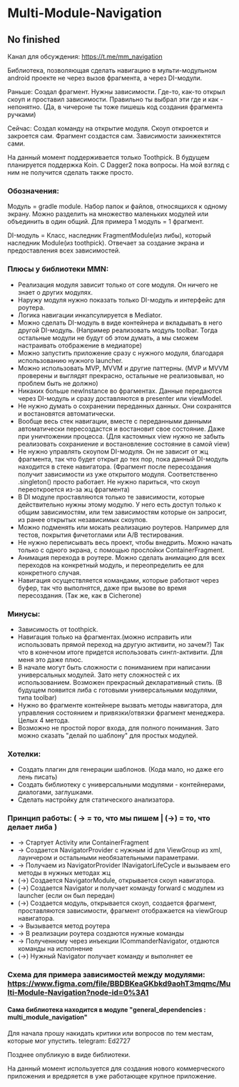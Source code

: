 # Multi-Module-Navigation
## No finished

Канал для обсуждения: https://t.me/mm_navigation

Библиотека, позволяющая сделать навигацию в мульти-модульном android проекте не через вызов фрагмента, а через DI-модули.

Раньше: Создал фрагмент. Нужны зависимости. Где-то, как-то открыл скоуп и проставил зависимости. Правильно ты выбрал эти где и как - непонятно. (Да, в чичероне ты тоже пишешь код создания фрагмента ручками)

Сейчас: Создал команду на открытие модуля. Скоуп откроется и закроется сам. Фрагмент создастся сам. Зависимости заинжектятся сами.

На данный момент поддерживается только Toothpick. 
В будущем планируется поддержка Koin. 
С Dagger2 пока вопросы. На мой взгляд с ним не получится сделать также просто.

### Обозначения:

Модуль = gradle module. Набор папок и файлов, относящихся к одному экрану. 
         Можно разделить на множество маленьких модулей или объединить в один общий. Для примера 1 модуль = 1 фрагмент.

DI-модуль = Класс, наследник FragmentModule(из либы), который наследник Module(из toothpick). 
            Отвечает за создание экрана и предоставления всех зависимостей.


### Плюсы у библиотеки MMN:
- Реализация модуля зависит только от core модуля. Он ничего не знает о других модулях.
- Наружу модуля нужно показать только DI-модуль и интерфейс для роутера.
- Логика навигации инкапсулируется в Mediator.
- Можно сделать DI-модуль в виде контейнера и вкладывать в него другой DI-модуль. 
  (Например реализовать модуль toolbar. Тогда остальные модули не будут об этом думать, а мы сможем настраивать отображение в медиаторе)
- Можно запустить приложение сразу с нужного модуля, благодаря использованию нужного launcher.
- Можно использовать MVP, MVVM и другие паттерны.
  (MVP и MVVM проверены и выглядят прекрасно, остальные не реализовывал, но проблем быть не должно)
- Никаких больше newInstance во фрагментах. Данные передаются через DI-модуль и сразу доставляются в presenter или viewModel.
- Не нужно думать о сохранении переданных данных. Они сохранятся и востановятся автоматически.
- Вообще весь стек навигации, вместе с переданными данными автоматически пересоздастся и востановит свое состояние. Даже при уничтожении процесса.
  (Для кастомных view нужно не забыть реализовать сохраниение и востановление состояние в самой view)
- Не нужно управлять скоупом DI-модуля. Он не зависит от жц фрагмента, так что будет открыт до тех пор, пока данный DI-модуль находится в стеке навигатора.
  (Фрагмент после пересоздания получит зависимости из уже открытого модуля. Соответственно .singleton() просто работает. Не нужно париться, что скоуп переоткроется из-за жц фрагмента)
- В DI модуле проставляются только те зависимости, которые действительно нужны этому модулю. У него есть доступ только к общим зависимостям, или тем зависимостям которые он запросит, из ранее открытых независимых скоупов.
- Можно подменять или мокать реализацию роутеров. Например для тестов, покрытия фичетоглами или A/B тестирования.
- Не нужно переписывать весь проект, чтобы внедрить. Можно начать только с одного экрана, с помощью прослойки ContainerFragment.
- Анимация перехода в роутере. Можно сделать анимацию для всех переходов на конкретный модуль, и переопределить ее для конкретного случая.
- Навигация осуществляется командами, которые работают через буфер, так что выполнятся, даже при вызове во время пересоздания. (Так же, как в Cicherone)

### Минусы:
- Зависимость от toothpick.
- Навигация только на фрагментах.(можно исправить или использовать прямой переход на другую активити, но зачем?)
    Так что в конечном итоге придется использовать сингл-активити. Для меня это даже плюс. 
- В начале могут быть сложности с пониманием при написании универсальных модулей. Зато нету сложностей с их использованием. Возможен прекрасный декларативный стиль.
  (В будущем появится либа с готовыми универсальными модулями, типа toolbar)
- Нужно во фрагменте контейнере вызвать методы навигатора, для управления состоянием и привязки/отвязки фрагмент менеджера. Целых 4 метода.
- Возможно не простой порог входа, для полного понимания. Зато можно сказать "делай по шаблону" для простых модулей.

### Хотелки:
- Создать плагин для генерации шаблонов. (Кода мало, но даже его лень писать)
- Создать библиотеку с универсальными модулями - контейнерами, диалогами, заглушками.
- Сделать настройку для статического анализатора.


### Принцип работы: ( -> = то, что мы пишем | (->) = то, что делает либа )
- -> Стартует Activity или ContainerFragment
- -> Создается NavigatorProvider c нужным id для ViewGroup из xml, лаунчером и остальными необязательными параметрами.
- -> Получаем из NavigatorProvider INavigatorLifeCycle и вызываем его методы в нужных методах жц
- (->) Создается NavigatorModule, открывается скоуп навигатора.
- (->) Создается Navigator и получает команду forward с модулем из launcher (если он был передан) 
- (->) Создается модуль, открывается скоуп, создается фрагмент, проставляются зависимости, фрагмент отображается на viewGroup навигатора.
- -> Вызывается метод роутера
- -> В реализации роутера создаются нужные команды
- -> Полученному через инъекции ICommanderNavigator, отдаются команды на исполнение
- (->) Нужный Navigator получает команду и выполняет ее

### Схема для примера зависимостей между модулями: https://www.figma.com/file/BBDBKeaGKbkd9aohT3mqmc/Multi-Module-Navigation?node-id=0%3A1


#### Сама библиотека находится в модуле "general_dependencies : multi_module_navigation"

Для начала прошу накидать критики или вопросов по тем местам, которые мог упустить.
telegram: Ed2727

Позднее опубликую в виде библиотеки.

На данный момент используется для создания нового коммерческого приложения и вредряется в уже работающее крупное приложение.











